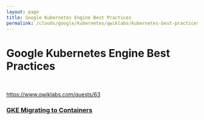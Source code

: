 ```yaml
---
layout: page
title: Google Kubernetes Engine Best Practices
permalink: /clouds/google/kubernetes/qwiklabs/kubernetes-best-practices/
---
```


# Google Kubernetes Engine Best Practices

<br/>

https://www.qwiklabs.com/quests/63


### [GKE Migrating to Containers](/clouds/google/kubernetes/qwiklabs/kubernetes-best-practices/gke-migrating-to-containers/)

